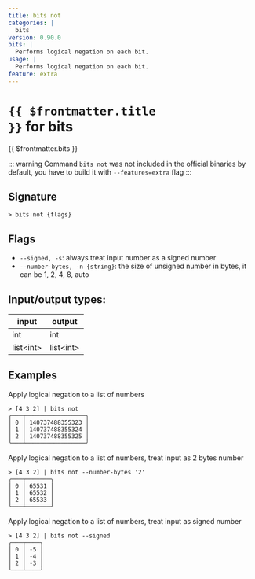 ```yaml
---
title: bits not
categories: |
  bits
version: 0.90.0
bits: |
  Performs logical negation on each bit.
usage: |
  Performs logical negation on each bit.
feature: extra
---
```

<!-- This file is automatically generated. Please edit the command in https://github.com/nushell/nushell instead. -->

# <code>{{ $frontmatter.title }}</code> for bits

<div class='command-title'>{{ $frontmatter.bits }}</div>


::: warning
 Command `bits not` was not included in the official binaries by default, you have to build it with `--features=extra` flag
:::
## Signature

```> bits not {flags} ```

## Flags

 -  `--signed, -s`: always treat input number as a signed number
 -  `--number-bytes, -n {string}`: the size of unsigned number in bytes, it can be 1, 2, 4, 8, auto


## Input/output types:

| input     | output    |
| --------- | --------- |
| int       | int       |
| list\<int\> | list\<int\> |
## Examples

Apply logical negation to a list of numbers
```nu
> [4 3 2] | bits not
╭───┬─────────────────╮
│ 0 │ 140737488355323 │
│ 1 │ 140737488355324 │
│ 2 │ 140737488355325 │
╰───┴─────────────────╯

```

Apply logical negation to a list of numbers, treat input as 2 bytes number
```nu
> [4 3 2] | bits not --number-bytes '2'
╭───┬───────╮
│ 0 │ 65531 │
│ 1 │ 65532 │
│ 2 │ 65533 │
╰───┴───────╯

```

Apply logical negation to a list of numbers, treat input as signed number
```nu
> [4 3 2] | bits not --signed
╭───┬────╮
│ 0 │ -5 │
│ 1 │ -4 │
│ 2 │ -3 │
╰───┴────╯

```
